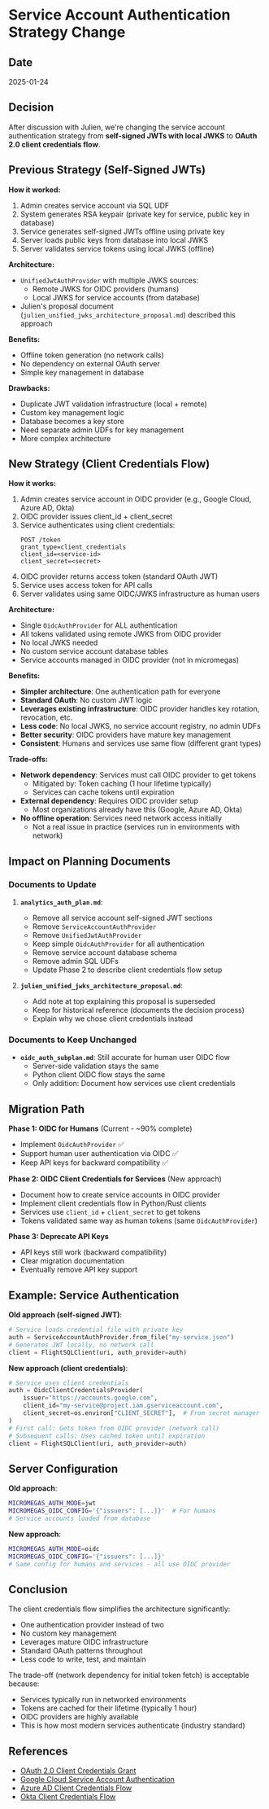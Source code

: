 # Service Account Authentication Strategy Change

## Date
2025-01-24

## Decision
After discussion with Julien, we're changing the service account authentication strategy from **self-signed JWTs with local JWKS** to **OAuth 2.0 client credentials flow**.

## Previous Strategy (Self-Signed JWTs)

**How it worked:**
1. Admin creates service account via SQL UDF
2. System generates RSA keypair (private key for service, public key in database)
3. Service generates self-signed JWTs offline using private key
4. Server loads public keys from database into local JWKS
5. Server validates service tokens using local JWKS (offline)

**Architecture:**
- `UnifiedJwtAuthProvider` with multiple JWKS sources:
  - Remote JWKS for OIDC providers (humans)
  - Local JWKS for service accounts (from database)
- Julien's proposal document (`julien_unified_jwks_architecture_proposal.md`) described this approach

**Benefits:**
- Offline token generation (no network calls)
- No dependency on external OAuth server
- Simple key management in database

**Drawbacks:**
- Duplicate JWT validation infrastructure (local + remote)
- Custom key management logic
- Database becomes a key store
- Need separate admin UDFs for key management
- More complex architecture

## New Strategy (Client Credentials Flow)

**How it works:**
1. Admin creates service account in OIDC provider (e.g., Google Cloud, Azure AD, Okta)
2. OIDC provider issues client_id + client_secret
3. Service authenticates using client credentials:
   ```
   POST /token
   grant_type=client_credentials
   client_id=<service-id>
   client_secret=<secret>
   ```
4. OIDC provider returns access token (standard OAuth JWT)
5. Service uses access token for API calls
6. Server validates using same OIDC/JWKS infrastructure as human users

**Architecture:**
- Single `OidcAuthProvider` for ALL authentication
- All tokens validated using remote JWKS from OIDC provider
- No local JWKS needed
- No custom service account database tables
- Service accounts managed in OIDC provider (not in micromegas)

**Benefits:**
- **Simpler architecture**: One authentication path for everyone
- **Standard OAuth**: No custom JWT logic
- **Leverages existing infrastructure**: OIDC provider handles key rotation, revocation, etc.
- **Less code**: No local JWKS, no service account registry, no admin UDFs
- **Better security**: OIDC providers have mature key management
- **Consistent**: Humans and services use same flow (different grant types)

**Trade-offs:**
- **Network dependency**: Services must call OIDC provider to get tokens
  - Mitigated by: Token caching (1 hour lifetime typically)
  - Services can cache tokens until expiration
- **External dependency**: Requires OIDC provider setup
  - Most organizations already have this (Google, Azure AD, Okta)
- **No offline operation**: Services need network access initially
  - Not a real issue in practice (services run in environments with network)

## Impact on Planning Documents

### Documents to Update
1. **`analytics_auth_plan.md`**:
   - Remove all service account self-signed JWT sections
   - Remove `ServiceAccountAuthProvider`
   - Remove `UnifiedJwtAuthProvider`
   - Keep simple `OidcAuthProvider` for all authentication
   - Remove service account database schema
   - Remove admin SQL UDFs
   - Update Phase 2 to describe client credentials flow setup

2. **`julien_unified_jwks_architecture_proposal.md`**:
   - Add note at top explaining this proposal is superseded
   - Keep for historical reference (documents the decision process)
   - Explain why we chose client credentials instead

### Documents to Keep Unchanged
- **`oidc_auth_subplan.md`**: Still accurate for human user OIDC flow
  - Server-side validation stays the same
  - Python client OIDC flow stays the same
  - Only addition: Document how services use client credentials

## Migration Path

**Phase 1: OIDC for Humans** (Current - ~90% complete)
- Implement `OidcAuthProvider` ✅
- Support human user authentication via OIDC ✅
- Keep API keys for backward compatibility ✅

**Phase 2: OIDC Client Credentials for Services** (New approach)
- Document how to create service accounts in OIDC provider
- Implement client credentials flow in Python/Rust clients
- Services use `client_id` + `client_secret` to get tokens
- Tokens validated same way as human tokens (same `OidcAuthProvider`)

**Phase 3: Deprecate API Keys**
- API keys still work (backward compatibility)
- Clear migration documentation
- Eventually remove API key support

## Example: Service Authentication

**Old approach (self-signed JWT)**:
```python
# Service loads credential file with private key
auth = ServiceAccountAuthProvider.from_file("my-service.json")
# Generates JWT locally, no network call
client = FlightSQLClient(uri, auth_provider=auth)
```

**New approach (client credentials)**:
```python
# Service uses client credentials
auth = OidcClientCredentialsProvider(
    issuer="https://accounts.google.com",
    client_id="my-service@project.iam.gserviceaccount.com",
    client_secret=os.environ["CLIENT_SECRET"],  # From secret manager
)
# First call: Gets token from OIDC provider (network call)
# Subsequent calls: Uses cached token until expiration
client = FlightSQLClient(uri, auth_provider=auth)
```

## Server Configuration

**Old approach**:
```bash
MICROMEGAS_AUTH_MODE=jwt
MICROMEGAS_OIDC_CONFIG='{"issuers": [...]}'  # For humans
# Service accounts loaded from database
```

**New approach**:
```bash
MICROMEGAS_AUTH_MODE=oidc
MICROMEGAS_OIDC_CONFIG='{"issuers": [...]}'
# Same config for humans and services - all use OIDC provider
```

## Conclusion

The client credentials flow simplifies the architecture significantly:
- One authentication provider instead of two
- No custom key management
- Leverages mature OIDC infrastructure
- Standard OAuth patterns throughout
- Less code to write, test, and maintain

The trade-off (network dependency for initial token fetch) is acceptable because:
- Services typically run in networked environments
- Tokens are cached for their lifetime (typically 1 hour)
- OIDC providers are highly available
- This is how most modern services authenticate (industry standard)

## References
- [OAuth 2.0 Client Credentials Grant](https://datatracker.ietf.org/doc/html/rfc6749#section-4.4)
- [Google Cloud Service Account Authentication](https://cloud.google.com/iam/docs/service-accounts)
- [Azure AD Client Credentials Flow](https://learn.microsoft.com/en-us/azure/active-directory/develop/v2-oauth2-client-creds-grant-flow)
- [Okta Client Credentials Flow](https://developer.okta.com/docs/guides/implement-grant-type/clientcreds/main/)
